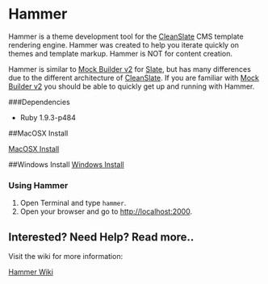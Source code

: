 # Hammer

Hammer is a theme development tool for the [CleanSlate](http://cleanslate.wvu.edu/ "CleanSlate") CMS template rendering engine. Hammer was created to help you iterate quickly on themes and template markup. Hammer is  NOT for content creation.

Hammer is similar to [Mock Builder v2](https://github.com/wvuweb/mock_builder "Mock Builder v2") for [Slate](http://slatecms.wvu.edu/ "Slate"), but has many differences due to the different architecture of [CleanSlate](http://cleanslate.wvu.edu/ "CleanSlate"). If you are familiar with [Mock Builder v2](https://github.com/wvuweb/mock_builder "Mock Builder v2") you should be able to quickly get up and running with Hammer.


###Dependencies

* Ruby 1.9.3-p484

##MacOSX Install

[MacOSX Install](https://github.com/wvuweb/hammer/wiki/Mac-OSX-Install)

##Windows Install
[Windows Install](https://github.com/wvuweb/hammer/wiki/Windows-Install)

### Using Hammer

1. Open Terminal and type `hammer`.
1. Open your browser and go to [http://localhost:2000](http://localhost:2000).


## Interested? Need Help? Read more..

Visit the wiki for more information:

[Hammer Wiki](https://github.com/wvuweb/hammer/wiki)
